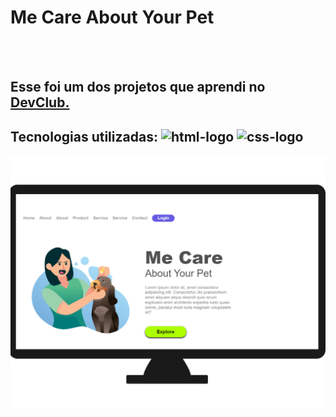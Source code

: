 <h1>Me Care About Your Pet</h1>
<br>
<br>
<h2>Esse foi um dos projetos que aprendi no <a href="https://rodolfomori.com.br/devclub">DevClub.</a></h2>
<h2>Tecnologias utilizadas:  <img src="https://img.shields.io/badge/HTML5-E34F26?style=for-the-badge&logo=html5&logoColor=white" alt="html-logo"/>
<img src="https://img.shields.io/badge/CSS3-1572B6?style=for-the-badge&logo=css3&logoColor=white" alt="css-logo"/> </h2>
<img width="700px" src="https://github.com/MayaraMoreira/Me-Care/blob/main/png_20230704_190451_0000.png?raw=true" alt="me-care-logo"/>
  
